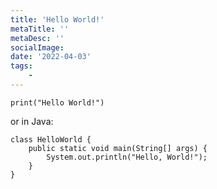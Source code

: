 ```yaml
---
title: 'Hello World!'
metaTitle: ''
metaDesc: ''
socialImage:
date: '2022-04-03'
tags:
    -
---
```


```
print("Hello World!")
```

or in Java:

```
class HelloWorld {
    public static void main(String[] args) {
        System.out.println("Hello, World!");
    }
}
```
